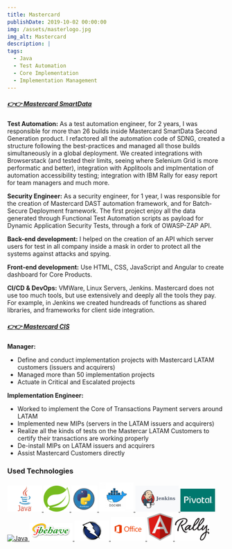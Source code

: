 ```yaml
---
title: Mastercard
publishDate: 2019-10-02 00:00:00
img: /assets/masterlogo.jpg
img_alt: Mastercard
description: |
tags:
  - Java
  - Test Automation
  - Core Implementation
  - Implementation Management
---
```


##### [👉👉 Mastercard SmartData](https://smartdata.mastercard.com/)<base target="_blank">

**Test Automation:** As a test automation engineer, for 2 years, I was responsible for more than 26 builds inside Mastercard SmartData Second Generation product.
I refactored all the automation code of SDNG, created a structure following the best-practices and managed all those builds simultaneously in a global deployment.
We created integrations with Browserstack (and tested their limits, seeing where Selenium Grid is more performatic and better), integration with Applitools and implmentation of automation accessibility testing; integration with IBM Rally for easy report for team managers and much more.

**Security Engineer:** As a security engineer, for 1 year, I was responsible for the creation of Mastercard DAST automation framework, and for Batch-Secure Deployment framework. The first project enjoy all the data generated through Functional Test Automation scripts as payload for Dynamic Application Security Tests,
through a fork of OWASP-ZAP API.

**Back-end development:** I helped on the creation of an API which server users for test in all company inside a mask in order to protect all the systems against attacks and spying.

**Front-end development:** Use HTML, CSS, JavaScript and Angular to create dashboard for Core Products.

**CI/CD & DevOps:** VMWare, Linux Servers, Jenkins. Mastercard does not use too much tools, but use extensively and deeply all the tools they pay. For example, in Jenkins we created hundreads of functions as shared libraries, and frameworks for client side integration.

##### [👉👉 Mastercard CIS](https://www.mastercardservices.com/en/solutions/implementation-deployment/)<base target="_blank">

**Manager:**

- Define and conduct implementation projects with Mastercard LATAM customers (issuers and acquirers)
- Managed more than 50 implementation projects
- Actuate in Critical and Escalated projects

**Implementation Engineer:**
- Worked to implement the Core of Transactions Payment servers around LATAM
- Implemented new MIPs (servers in the LATAM issuers and acquirers)
- Realize all the kinds of tests on the Mastercar LATAM Customers to certify their transactions are working properly
- De-install MIPs on LATAM issuers and acquirers
- Assist Mastercard Customers directly

### Used Technologies ###

<a href="https://java.com" target="_blank" rel="noreferrer"><img src="./pictures/java.jpg" width="80" hight="80" alt="Java"/>
<a href="https://spring.io/" target="_blank" rel="noreferrer"><img src="./pictures/spring.jpg" width="60" hight="60" alt="Spring"/>
<a href="https://www.python.org/community/logos/" target="_blank" rel="noreferrer"><img src="./pictures/python.jpg" width="60" hight="60
" alt="Python"/>
<a href="https://www.docker.com/" target="_blank" rel="noreferrer"><img src="./pictures/docker.jpg" width="80" hight="80" alt="Docker"/>
<a href="https://www.jenkins.io/" target="_blank" rel="noreferrer"><img src="./pictures/jenkins.jpg" width="100" hight="100" alt="Jenkins"/>
<a href="https://www.vmware.com/company/pivotal-announcement.html" target="_blank" rel="noreferrer"><img src="./pictures/pivotal.jpg" width="80" hight="80" alt="Pivotal"/>
<a href="https://bitbucket.org/" target="_blank" rel="noreferrer"><img src="./pictures/bitbucket.jpg" width="60" hight="60" alt="Java"/>
<a href="https://jbehave.org/" target="_blank" rel="noreferrer"><img src="./pictures/jbehave.jpg" width="100" hight="100" alt="JBehave"/>
<a href="https://www.zaproxy.org/" target="_blank" rel="noreferrer"><img src="./pictures/zap.jpg" width="80" hight="80" alt="OWASP ZAP"/>
<a href="https://www.office.com/" target="_blank" rel="noreferrer"><img src="./pictures/office.jpg" width="80" hight="80" alt="Microsoft Office"/>
<a href="https://angular.io/" target="_blank" rel="noreferrer"><img src="./pictures/angular.jpg" width="60" hight="60" alt="Angular"/>
<a href="https://www.broadcom.com/products/software/value-stream-management/rally" target="_blank" rel="noreferrer"><img src="./pictures/rally.jpg" width="80" hight="80" alt="Rally (Agile Central)"/>

